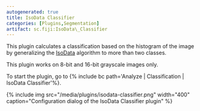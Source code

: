 ```yaml
---
autogenerated: true
title: IsoData Classifier
categories: [Plugins,Segmentation]
artifact: sc.fiji:IsoData\_Classifier
---
```


 This plugin calculates a classification based on the histogram of the image by generalizing the [IsoData](IsoData) algorithm to more than two classes.

This plugin works on 8-bit and 16-bit grayscale images only.

To start the plugin, go to {% include bc path='Analyze | Classification | IsoData Classifier'%}.

{% include img src="/media/plugins/isodata-classifier.png" width="400" caption="Configuration dialog of the IsoData Classifier plugin" %}

 
